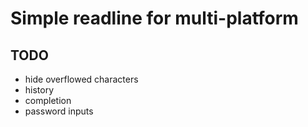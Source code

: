 # Simple readline for multi-platform

## TODO

* hide overflowed characters
* history
* completion
* password inputs
